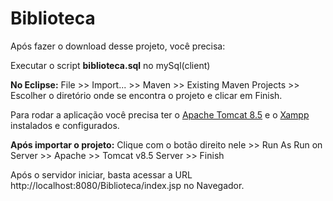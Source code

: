 # Biblioteca

Após fazer o download desse projeto, você precisa:

Executar o script **biblioteca.sql** no mySql(client)

**No Eclipse:** File >> Import... >> Maven >> Existing Maven Projects >> Escolher o diretório onde se encontra o projeto e clicar em Finish.

Para rodar a aplicação você precisa ter o [Apache Tomcat 8.5](https://tomcat.apache.org/download-80.cgi#8.5.24) e o [Xampp](https://www.apachefriends.org/pt_br/download.html) instalados e configurados.

**Após importar o projeto:** Clique com o botão direito nele >> Run As Run on Server >> Apache >> Tomcat v8.5 Server >> Finish

Após o servidor iniciar, basta acessar a URL http://localhost:8080/Biblioteca/index.jsp no Navegador.
